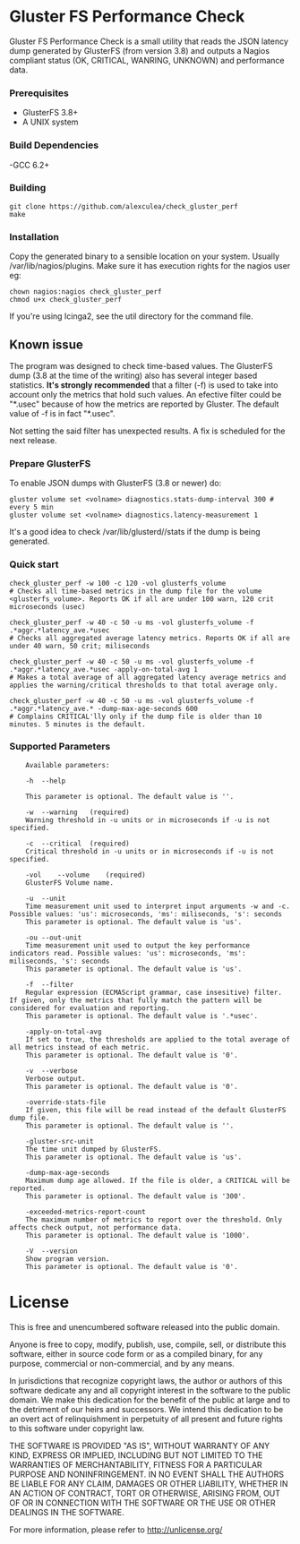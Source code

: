 # Gluster FS Performance Check

Gluster FS Performance Check is a small utility that reads the JSON latency dump generated by GlusterFS (from version 3.8) and outputs a Nagios compliant status (OK, CRITICAL, WANRING, UNKNOWN) and performance data.

### Prerequisites
- GlusterFS 3.8+
- A UNIX system

### Build Dependencies
-GCC 6.2+

### Building

    git clone https://github.com/alexculea/check_gluster_perf
    make 

### Installation

Copy the generated binary to a sensible location on your system. Usually /var/lib/nagios/plugins.
Make sure it has execution rights for the nagios user eg:

    chown nagios:nagios check_gluster_perf
    chmod u+x check_gluster_perf

If you're using Icinga2, see the util directory for the command file.

## Known issue

The program was designed to check time-based values. The GlusterFS dump (3.8 at the time of the writing) also has several integer based statistics. **It's strongly recommended** that a filter (-f) is used to take into account only the metrics that hold such values. An efective filter could be "\*.usec" because of how the metrics are reported by Gluster. The default value of -f is in fact "\*.usec".

Not setting the said filter has unexpected results. A fix is scheduled for the next release.

### Prepare GlusterFS

To enable JSON dumps with GlusterFS (3.8 or newer) do:

    gluster volume set <volname> diagnostics.stats-dump-interval 300 # every 5 min
    gluster volume set <volname> diagnostics.latency-measurement 1

It's a good idea to check /var/lib/glusterd/<volname>/stats if the dump is being generated.

### Quick start

    check_gluster_perf -w 100 -c 120 -vol glusterfs_volume
    # Checks all time-based metrics in the dump file for the volume <glusterfs_volume>. Reports OK if all are under 100 warn, 120 crit microseconds (usec)

    check_gluster_perf -w 40 -c 50 -u ms -vol glusterfs_volume -f .*aggr.*latency_ave.*usec
    # Checks all aggregated average latency metrics. Reports OK if all are under 40 warn, 50 crit; miliseconds

    check_gluster_perf -w 40 -c 50 -u ms -vol glusterfs_volume -f .*aggr.*latency_ave.*usec -apply-on-total-avg	1
    # Makes a total average of all aggregated latency average metrics and applies the warning/critical thresholds to that total average only.

    check_gluster_perf -w 40 -c 50 -u ms -vol glusterfs_volume -f .*aggr.*latency_ave.* -dump-max-age-seconds 600
    # Complains CRITICAL'lly only if the dump file is older than 10 minutes. 5 minutes is the default.

### Supported Parameters

        Available parameters:

        -h	--help
        
        This parameter is optional. The default value is ''.

        -w	--warning	(required)
        Warning threshold in -u units or in microseconds if -u is not specified.

        -c	--critical	(required)
        Critical threshold in -u units or in microseconds if -u is not specified.

        -vol	--volume	(required)
        GlusterFS Volume name.

        -u	--unit
        Time measurement unit used to interpret input arguments -w and -c. Possible values: 'us': microseconds, 'ms': miliseconds, 's': seconds
        This parameter is optional. The default value is 'us'.

        -ou	--out-unit
        Time measurement unit used to output the key performance indicators read. Possible values: 'us': microseconds, 'ms': miliseconds, 's': seconds
        This parameter is optional. The default value is 'us'.

        -f	--filter
        Regular expression (ECMAScript grammar, case insesitive) filter. If given, only the metrics that fully match the pattern will be considered for evaluation and reporting.
        This parameter is optional. The default value is '.*usec'.

        -apply-on-total-avg	
        If set to true, the thresholds are applied to the total average of all metrics instead of each metric.
        This parameter is optional. The default value is '0'.

        -v	--verbose
        Verbose output.
        This parameter is optional. The default value is '0'.

        -override-stats-file	
        If given, this file will be read instead of the default GlusterFS dump file.
        This parameter is optional. The default value is ''.

        -gluster-src-unit	
        The time unit dumped by GlusterFS.
        This parameter is optional. The default value is 'us'.

        -dump-max-age-seconds	
        Maximum dump age allowed. If the file is older, a CRITICAL will be reported.
        This parameter is optional. The default value is '300'.

        -exceeded-metrics-report-count	
        The maximum number of metrics to report over the threshold. Only affects check output, not performance data.
        This parameter is optional. The default value is '1000'.

        -V	--version
        Show program version.
        This parameter is optional. The default value is '0'.
        
# License

This is free and unencumbered software released into the public domain.

Anyone is free to copy, modify, publish, use, compile, sell, or
distribute this software, either in source code form or as a compiled
binary, for any purpose, commercial or non-commercial, and by any
means.

In jurisdictions that recognize copyright laws, the author or authors
of this software dedicate any and all copyright interest in the
software to the public domain. We make this dedication for the benefit
of the public at large and to the detriment of our heirs and
successors. We intend this dedication to be an overt act of
relinquishment in perpetuity of all present and future rights to this
software under copyright law.

THE SOFTWARE IS PROVIDED "AS IS", WITHOUT WARRANTY OF ANY KIND,
EXPRESS OR IMPLIED, INCLUDING BUT NOT LIMITED TO THE WARRANTIES OF
MERCHANTABILITY, FITNESS FOR A PARTICULAR PURPOSE AND NONINFRINGEMENT.
IN NO EVENT SHALL THE AUTHORS BE LIABLE FOR ANY CLAIM, DAMAGES OR
OTHER LIABILITY, WHETHER IN AN ACTION OF CONTRACT, TORT OR OTHERWISE,
ARISING FROM, OUT OF OR IN CONNECTION WITH THE SOFTWARE OR THE USE OR
OTHER DEALINGS IN THE SOFTWARE.

For more information, please refer to <http://unlicense.org/>
